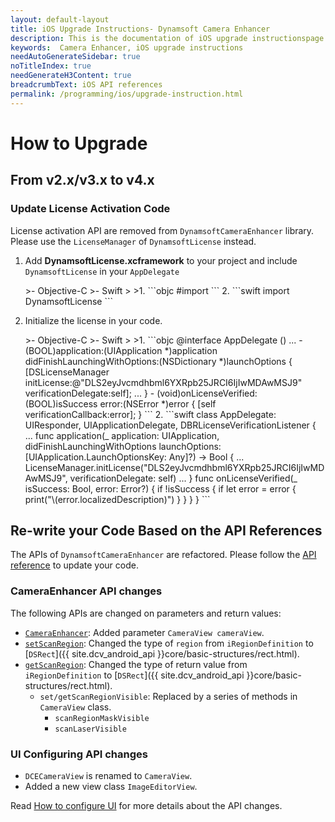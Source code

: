 ```yaml
---
layout: default-layout
title: iOS Upgrade Instructions- Dynamsoft Camera Enhancer
description: This is the documentation of iOS upgrade instructionspage of Dynamsoft Camera Enhancer.
keywords:  Camera Enhancer, iOS upgrade instructions
needAutoGenerateSidebar: true
noTitleIndex: true
needGenerateH3Content: true
breadcrumbText: iOS API references
permalink: /programming/ios/upgrade-instruction.html
---
```


# How to Upgrade

## From v2.x/v3.x to v4.x

### Update License Activation Code

License activation API are removed from `DynamsoftCameraEnhancer` library. Please use the `LicenseManager` of `DynamsoftLicense` instead.

1. Add **DynamsoftLicense.xcframework** to your project and include `DynamsoftLicense` in your `AppDelegate`

   <div class="sample-code-prefix"></div>
   >- Objective-C
   >- Swift
   >
   >1. 
   ```objc
   #import <DynamsoftLicense/DynamsoftLicense.h>
   ```
   2. 
   ```swift
   import DynamsoftLicense
   ```

2. Initialize the license in your code.

   <div class="sample-code-prefix"></div>
   >- Objective-C
   >- Swift
   >
   >1. 
   ```objc
   @interface AppDelegate ()<DBRLicenseVerificationListener>
   ...
   - (BOOL)application:(UIApplication *)application didFinishLaunchingWithOptions:(NSDictionary *)launchOptions {
      [DSLicenseManager initLicense:@"DLS2eyJvcmdhbml6YXRpb25JRCI6IjIwMDAwMSJ9" verificationDelegate:self];
      ...
   }
   - (void)onLicenseVerified:(BOOL)isSuccess error:(NSError *)error {
       [self verificationCallback:error];
   }
   ```
   2. 
   ```swift
   class AppDelegate: UIResponder, UIApplicationDelegate, DBRLicenseVerificationListener {
      ...
      func application(_ application: UIApplication, didFinishLaunchingWithOptions launchOptions: [UIApplication.LaunchOptionsKey: Any]?) -> Bool {
             ...
             LicenseManager.initLicense("DLS2eyJvcmdhbml6YXRpb25JRCI6IjIwMDAwMSJ9", verificationDelegate: self)
             ...
      }
      func onLicenseVerified(_ isSuccess: Bool, error: Error?) {
             if !isSuccess {
                if let error = error {
                       print("\(error.localizedDescription)")
                }
             }
      }
   }
   ```

## Re-write your Code Based on the API References

The APIs of `DynamsoftCameraEnhancer` are refactored. Please follow the [API reference](api-reference.md) to update your code.

### CameraEnhancer API changes

The following APIs are changed on parameters and return values:

* [`CameraEnhancer`](primary-api/camera-enhancer.html#cameraenhancer): Added parameter `CameraView cameraView`.
* [`setScanRegion`](primary-api/camera-enhancer.html#setscanregion): Changed the type of `region` from `iRegionDefinition` to [`DSRect`]({{ site.dcv_android_api }}core/basic-structures/rect.html).
* [`getScanRegion`](primary-api/camera-enhancer.html#getscanregion): Changed the type of return value from `iRegionDefinition` to [`DSRect`]({{ site.dcv_android_api }}core/basic-structures/rect.html).
  * `set/getScanRegionVisible`: Replaced by a series of methods in `CameraView` class.
    * `scanRegionMaskVisible`
    * `scanLaserVisible`

### UI Configuring API changes

* `DCECameraView` is renamed to `CameraView`.
* Added a new view class `ImageEditorView`.

Read [How to configure UI](guide/ui-configurations.html) for more details about the API changes.
